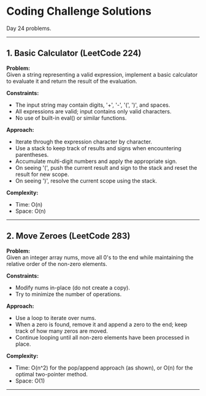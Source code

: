 # Coding Challenge Solutions

Day 24 problems.

---

## 1. Basic Calculator (LeetCode 224)

**Problem:**  
Given a string representing a valid expression, implement a basic calculator to evaluate it and return the result of the evaluation.

**Constraints:**  
- The input string may contain digits, '+', '-', '(', ')', and spaces.
- All expressions are valid; input contains only valid characters.
- No use of built-in eval() or similar functions.

**Approach:**  
- Iterate through the expression character by character.  
- Use a stack to keep track of results and signs when encountering parentheses.  
- Accumulate multi-digit numbers and apply the appropriate sign.  
- On seeing '(', push the current result and sign to the stack and reset the result for new scope.  
- On seeing ')', resolve the current scope using the stack.

**Complexity:**  
- Time: O(n)  
- Space: O(n)

---

## 2. Move Zeroes (LeetCode 283)

**Problem:**  
Given an integer array nums, move all 0's to the end while maintaining the relative order of the non-zero elements.

**Constraints:**  
- Modify nums in-place (do not create a copy).
- Try to minimize the number of operations.

**Approach:**  
- Use a loop to iterate over nums.  
- When a zero is found, remove it and append a zero to the end; keep track of how many zeros are moved.  
- Continue looping until all non-zero elements have been processed in place.

**Complexity:**  
- Time: O(n^2) for the pop/append approach (as shown), or O(n) for the optimal two-pointer method.  
- Space: O(1)

---
